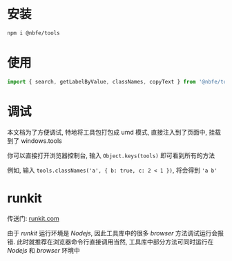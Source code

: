 # 安装

```sh
npm i @nbfe/tools
```

# 使用

```javascript
import { search, getLabelByValue, classNames, copyText } from '@nbfe/tools';
```

# 调试

本文档为了方便调试, 特地将工具包打包成 umd 模式, 直接注入到了页面中, 挂载到了 windows.tools

你可以直接打开浏览器控制台, 输入 `Object.keys(tools)` 即可看到所有的方法

例如, 输入 `tools.classNames('a', { b: true, c: 2 < 1 })`, 将会得到 `'a b'`

# runkit

传送门: [runkit.com](https://runkit.com/)

由于 _runkit_ 运行环境是 _Nodejs_, 因此工具库中的很多 _browser_ 方法调试运行会报错. 此时就推荐在浏览器命令行直接调用当然, 工具库中部分方法可同时运行在 _Nodejs_ 和 _browser_ 环境中
